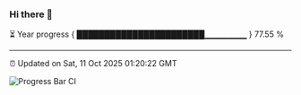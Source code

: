 ### Hi there 👋

⏳ Year progress { ███████████████████████▁▁▁▁▁▁▁ } 77.55 %

---

⏰ Updated on Sat, 11 Oct 2025 01:20:22 GMT

![Progress Bar CI](https://github.com/liununu/liununu/workflows/Progress%20Bar%20CI/badge.svg)
